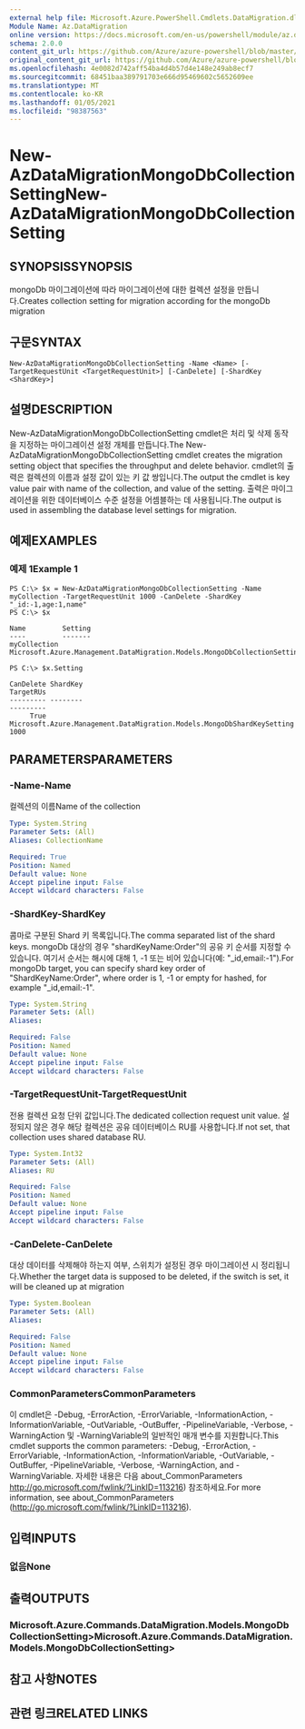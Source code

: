 ```yaml
---
external help file: Microsoft.Azure.PowerShell.Cmdlets.DataMigration.dll-Help.xml
Module Name: Az.DataMigration
online version: https://docs.microsoft.com/en-us/powershell/module/az.datamigration/New-AzDataMigrationMongoDbCollectionSetting
schema: 2.0.0
content_git_url: https://github.com/Azure/azure-powershell/blob/master/src/DataMigration/DataMigration/help/New-AzDataMigrationMongoDbCollectionSetting.md
original_content_git_url: https://github.com/Azure/azure-powershell/blob/master/src/DataMigration/DataMigration/help/New-AzDataMigrationMongoDbCollectionSetting.md
ms.openlocfilehash: 4e0082d742aff54ba4d4b57d4e148e249ab8ecf7
ms.sourcegitcommit: 68451baa389791703e666d95469602c5652609ee
ms.translationtype: MT
ms.contentlocale: ko-KR
ms.lasthandoff: 01/05/2021
ms.locfileid: "98387563"
---
```

# <span data-ttu-id="82057-101">New-AzDataMigrationMongoDbCollectionSetting</span><span class="sxs-lookup"><span data-stu-id="82057-101">New-AzDataMigrationMongoDbCollectionSetting</span></span>

## <span data-ttu-id="82057-102">SYNOPSIS</span><span class="sxs-lookup"><span data-stu-id="82057-102">SYNOPSIS</span></span>
<span data-ttu-id="82057-103">mongoDb 마이그레이션에 따라 마이그레이션에 대한 컬렉션 설정을 만듭니다.</span><span class="sxs-lookup"><span data-stu-id="82057-103">Creates collection setting for migration according for the mongoDb migration</span></span>

## <span data-ttu-id="82057-104">구문</span><span class="sxs-lookup"><span data-stu-id="82057-104">SYNTAX</span></span>

```
New-AzDataMigrationMongoDbCollectionSetting -Name <Name> [-TargetRequestUnit <TargetRequestUnit>] [-CanDelete] [-ShardKey <ShardKey>]
```

## <span data-ttu-id="82057-105">설명</span><span class="sxs-lookup"><span data-stu-id="82057-105">DESCRIPTION</span></span>
<span data-ttu-id="82057-106">New-AzDataMigrationMongoDbCollectionSetting cmdlet은 처리 및 삭제 동작을 지정하는 마이그레이션 설정 개체를 만듭니다.</span><span class="sxs-lookup"><span data-stu-id="82057-106">The New-AzDataMigrationMongoDbCollectionSetting cmdlet creates the migration setting object that specifies the throughput and delete behavior.</span></span>
<span data-ttu-id="82057-107">cmdlet의 출력은 컬렉션의 이름과 설정 값이 있는 키 값 쌍입니다.</span><span class="sxs-lookup"><span data-stu-id="82057-107">The output the cmdlet is key value pair with name of the collection, and value of the setting.</span></span> <span data-ttu-id="82057-108">출력은 마이그레이션을 위한 데이터베이스 수준 설정을 어셈블하는 데 사용됩니다.</span><span class="sxs-lookup"><span data-stu-id="82057-108">The output is used in assembling the database level settings for migration.</span></span>

## <span data-ttu-id="82057-109">예제</span><span class="sxs-lookup"><span data-stu-id="82057-109">EXAMPLES</span></span>

### <span data-ttu-id="82057-110">예제 1</span><span class="sxs-lookup"><span data-stu-id="82057-110">Example 1</span></span>
```
PS C:\> $x = New-AzDataMigrationMongoDbCollectionSetting -Name myCollection -TargetRequestUnit 1000 -CanDelete -ShardKey "_id:-1,age:1,name"
PS C:\> $x

Name         Setting
----         -------
myCollection Microsoft.Azure.Management.DataMigration.Models.MongoDbCollectionSettings

PS C:\> $x.Setting

CanDelete ShardKey                                                               TargetRUs
--------- --------                                                               ---------
     True Microsoft.Azure.Management.DataMigration.Models.MongoDbShardKeySetting      1000

```

## <span data-ttu-id="82057-111">PARAMETERS</span><span class="sxs-lookup"><span data-stu-id="82057-111">PARAMETERS</span></span>

### <span data-ttu-id="82057-112">-Name</span><span class="sxs-lookup"><span data-stu-id="82057-112">-Name</span></span>
<span data-ttu-id="82057-113">컬렉션의 이름</span><span class="sxs-lookup"><span data-stu-id="82057-113">Name of the collection</span></span>

```yaml
Type: System.String
Parameter Sets: (All)
Aliases: CollectionName

Required: True
Position: Named
Default value: None
Accept pipeline input: False
Accept wildcard characters: False
```

### <span data-ttu-id="82057-114">-ShardKey</span><span class="sxs-lookup"><span data-stu-id="82057-114">-ShardKey</span></span>
<span data-ttu-id="82057-115">콤마로 구분된 Shard 키 목록입니다.</span><span class="sxs-lookup"><span data-stu-id="82057-115">The comma separated list of the shard keys.</span></span> <span data-ttu-id="82057-116">mongoDb 대상의 경우 "shardKeyName:Order"의 공유 키 순서를 지정할 수 있습니다. 여기서 순서는 해시에 대해 1, -1 또는 비어 있습니다(예: "_id,email:-1").</span><span class="sxs-lookup"><span data-stu-id="82057-116">For mongoDb target, you can specify shard key order of "ShardKeyName:Order", where order is 1, -1 or empty for hashed, for example "_id,email:-1".</span></span>

```yaml
Type: System.String
Parameter Sets: (All)
Aliases:

Required: False
Position: Named
Default value: None
Accept pipeline input: False
Accept wildcard characters: False
```

### <span data-ttu-id="82057-117">-TargetRequestUnit</span><span class="sxs-lookup"><span data-stu-id="82057-117">-TargetRequestUnit</span></span>
<span data-ttu-id="82057-118">전용 컬렉션 요청 단위 값입니다.</span><span class="sxs-lookup"><span data-stu-id="82057-118">The dedicated collection request unit value.</span></span> <span data-ttu-id="82057-119">설정되지 않은 경우 해당 컬렉션은 공유 데이터베이스 RU를 사용합니다.</span><span class="sxs-lookup"><span data-stu-id="82057-119">If not set, that collection uses shared database RU.</span></span>

```yaml
Type: System.Int32
Parameter Sets: (All)
Aliases: RU

Required: False
Position: Named
Default value: None
Accept pipeline input: False
Accept wildcard characters: False
```

### <span data-ttu-id="82057-120">-CanDelete</span><span class="sxs-lookup"><span data-stu-id="82057-120">-CanDelete</span></span>
<span data-ttu-id="82057-121">대상 데이터를 삭제해야 하는지 여부, 스위치가 설정된 경우 마이그레이션 시 정리됩니다.</span><span class="sxs-lookup"><span data-stu-id="82057-121">Whether the target data is supposed to be deleted, if the switch is set, it will be cleaned up at migration</span></span>

```yaml
Type: System.Boolean
Parameter Sets: (All)
Aliases:

Required: False
Position: Named
Default value: None
Accept pipeline input: False
Accept wildcard characters: False
```


### <span data-ttu-id="82057-122">CommonParameters</span><span class="sxs-lookup"><span data-stu-id="82057-122">CommonParameters</span></span>
<span data-ttu-id="82057-123">이 cmdlet은 -Debug, -ErrorAction, -ErrorVariable, -InformationAction, -InformationVariable, -OutVariable, -OutBuffer, -PipelineVariable, -Verbose, -WarningAction 및 -WarningVariable의 일반적인 매개 변수를 지원합니다.</span><span class="sxs-lookup"><span data-stu-id="82057-123">This cmdlet supports the common parameters: -Debug, -ErrorAction, -ErrorVariable, -InformationAction, -InformationVariable, -OutVariable, -OutBuffer, -PipelineVariable, -Verbose, -WarningAction, and -WarningVariable.</span></span> <span data-ttu-id="82057-124">자세한 내용은 다음 about_CommonParameters http://go.microsoft.com/fwlink/?LinkID=113216) 참조하세요.</span><span class="sxs-lookup"><span data-stu-id="82057-124">For more information, see about_CommonParameters (http://go.microsoft.com/fwlink/?LinkID=113216).</span></span>

## <span data-ttu-id="82057-125">입력</span><span class="sxs-lookup"><span data-stu-id="82057-125">INPUTS</span></span>

### <span data-ttu-id="82057-126">없음</span><span class="sxs-lookup"><span data-stu-id="82057-126">None</span></span>

## <span data-ttu-id="82057-127">출력</span><span class="sxs-lookup"><span data-stu-id="82057-127">OUTPUTS</span></span>

### <span data-ttu-id="82057-128">Microsoft.Azure.Commands.DataMigration.Models.MongoDbCollectionSetting></span><span class="sxs-lookup"><span data-stu-id="82057-128">Microsoft.Azure.Commands.DataMigration.Models.MongoDbCollectionSetting></span></span>

## <span data-ttu-id="82057-129">참고 사항</span><span class="sxs-lookup"><span data-stu-id="82057-129">NOTES</span></span>

## <span data-ttu-id="82057-130">관련 링크</span><span class="sxs-lookup"><span data-stu-id="82057-130">RELATED LINKS</span></span>
